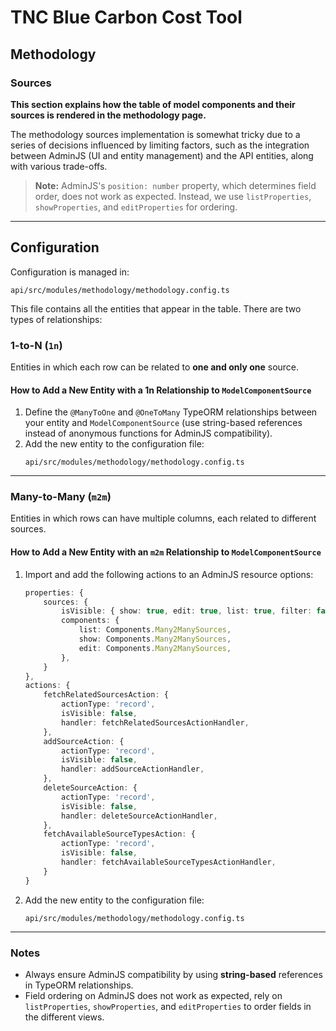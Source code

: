 # TNC Blue Carbon Cost Tool

## Methodology

### Sources

**This section explains how the table of model components and their sources is rendered in the methodology page.**

The methodology sources implementation is somewhat tricky due to a series of decisions influenced by limiting factors, such as the integration between AdminJS (UI and entity management) and the API entities, along with various trade-offs.

> **Note:** AdminJS's `position: number` property, which determines field order, does not work as expected. Instead, we use `listProperties`, `showProperties`, and `editProperties` for ordering.

---

## Configuration

Configuration is managed in:

```
api/src/modules/methodology/methodology.config.ts
```

This file contains all the entities that appear in the table. There are two types of relationships:

### 1-to-N (`1n`)

Entities in which each row can be related to **one and only one** source.

#### How to Add a New Entity with a 1n Relationship to `ModelComponentSource`

1. Define the `@ManyToOne` and `@OneToMany` TypeORM relationships between your entity and `ModelComponentSource` (use string-based references instead of anonymous functions for AdminJS compatibility).
2. Add the new entity to the configuration file:  
   ```
   api/src/modules/methodology/methodology.config.ts
   ```

---

### Many-to-Many (`m2m`)

Entities in which rows can have multiple columns, each related to different sources.

#### How to Add a New Entity with an `m2m` Relationship to `ModelComponentSource`

1. Import and add the following actions to an AdminJS resource options:

    ```typescript
    properties: {
        sources: {
            isVisible: { show: true, edit: true, list: true, filter: false },
            components: {
                list: Components.Many2ManySources,
                show: Components.Many2ManySources,
                edit: Components.Many2ManySources,
            },
        }
    },
    actions: {
        fetchRelatedSourcesAction: {
            actionType: 'record',
            isVisible: false,
            handler: fetchRelatedSourcesActionHandler,
        },
        addSourceAction: {
            actionType: 'record',
            isVisible: false,
            handler: addSourceActionHandler,
        },
        deleteSourceAction: {
            actionType: 'record',
            isVisible: false,
            handler: deleteSourceActionHandler,
        },
        fetchAvailableSourceTypesAction: {
            actionType: 'record',
            isVisible: false,
            handler: fetchAvailableSourceTypesActionHandler,
        }
    }
    ```

2. Add the new entity to the configuration file:  
   ```
   api/src/modules/methodology/methodology.config.ts
   ```

---

### Notes

- Always ensure AdminJS compatibility by using **string-based** references in TypeORM relationships.
-  Field ordering on AdminJS does not work as expected, rely on `listProperties`, `showProperties`, and `editProperties` to order fields in the different views.
